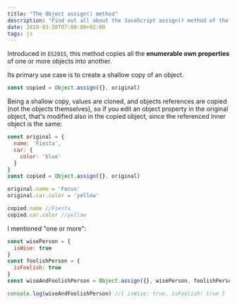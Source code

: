 ```yaml
---
title: "The Object assign() method"
description: "Find out all about the JavaScript assign() method of the Object object"
date: 2019-03-28T07:00:00+02:00
tags: js
---
```


Introduced in `ES2015`, this method copies all the **enumerable own properties** of one or more objects into another.

Its primary use case is to create a shallow copy of an object.

```js
const copied = Object.assign({}, original)
```

Being a shallow copy, values are cloned, and objects references are copied (not the objects themselves), so if you edit an object property in the original object, that's modified also in the copied object, since the referenced inner object is the same:

```js
const original = {
  name: 'Fiesta',
  car: {
    color: 'blue'
  }
}
const copied = Object.assign({}, original)

original.name = 'Focus'
original.car.color = 'yellow'

copied.name //Fiesta
copied.car.color //yellow
```

I mentioned "one or more":

```js
const wisePerson = {
  isWise: true
}
const foolishPerson = {
  isFoolish: true
}
const wiseAndFoolishPerson = Object.assign({}, wisePerson, foolishPerson)

console.log(wiseAndFoolishPerson) //{ isWise: true, isFoolish: true }
```
